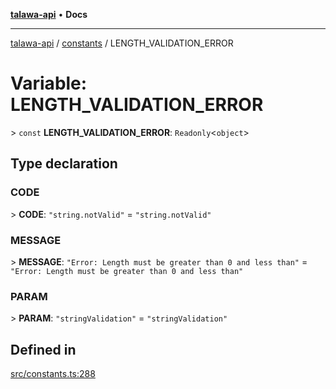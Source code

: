[**talawa-api**](../../README.md) • **Docs**

***

[talawa-api](../../modules.md) / [constants](../README.md) / LENGTH\_VALIDATION\_ERROR

# Variable: LENGTH\_VALIDATION\_ERROR

\> `const` **LENGTH\_VALIDATION\_ERROR**: `Readonly`\<`object`\>

## Type declaration

### CODE

\> **CODE**: `"string.notValid"` = `"string.notValid"`

### MESSAGE

\> **MESSAGE**: `"Error: Length must be greater than 0 and less than"` = `"Error: Length must be greater than 0 and less than"`

### PARAM

\> **PARAM**: `"stringValidation"` = `"stringValidation"`

## Defined in

[src/constants.ts:288](https://github.com/PalisadoesFoundation/talawa-api/blob/5e38dbf44e47f2fc703410fad29ab5c8f7f26c77/src/constants.ts#L288)
